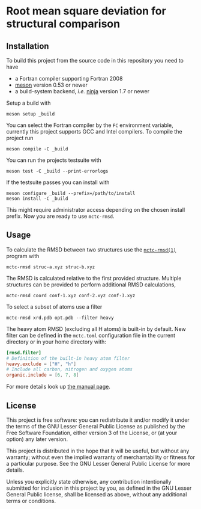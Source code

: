 # Root mean square deviation for structural comparison


## Installation

To build this project from the source code in this repository you need to have
- a Fortran compiler supporting Fortran 2008
- [meson](https://mesonbuild.com) version 0.53 or newer
- a build-system backend, *i.e.* [ninja](https://ninja-build.org) version 1.7 or newer

Setup a build with

```
meson setup _build
```

You can select the Fortran compiler by the `FC` environment variable, currently this project supports GCC and Intel compilers.
To compile the project run

```
meson compile -C _build
```

You can run the projects testsuite with

```
meson test -C _build --print-errorlogs
```

If the testsuite passes you can install with

```
meson configure _build --prefix=/path/to/install
meson install -C _build
```

This might require administrator access depending on the chosen install prefix.
Now you are ready to use ``mctc-rmsd``.


## Usage

To calculate the RMSD between two structures use the [``mctc-rmsd(1)``](man/mctc-rmsd.1.adoc) program with

```
mctc-rmsd struc-a.xyz struc-b.xyz
```

The RMSD is calculated relative to the first provided structure.
Multiple structures can be provided to perform additional RMSD calculations,

```
mctc-rmsd coord conf-1.xyz conf-2.xyz conf-3.xyz
```

To select a subset of atoms use a filter

```
mctc-rmsd xrd.pdb opt.pdb --filter heavy
```

The heavy atom RMSD (excluding all H atoms) is built-in by default.
New filter can be defined in the ``mctc.toml`` configuration file in the current directory or in your home directory with:

```toml
[rmsd.filter]
# Definition of the built-in heavy atom filter
heavy.exclude = ["H", "h"]
# Include all carbon, nitrogen and oxygen atoms
organic.include = [6, 7, 8]
```

For more details look up [the manual page](man/mctc-rmsd.1.adoc).


## License

This project is free software: you can redistribute it and/or modify it under
the terms of the GNU Lesser General Public License as published by
the Free Software Foundation, either version 3 of the License, or
(at your option) any later version.

This project is distributed in the hope that it will be useful,
but without any warranty; without even the implied warranty of
merchantability or fitness for a particular purpose.  See the
GNU Lesser General Public License for more details.

Unless you explicitly state otherwise, any contribution intentionally
submitted for inclusion in this project by you, as defined in the
GNU Lesser General Public license, shall be licensed as above, without any
additional terms or conditions.
